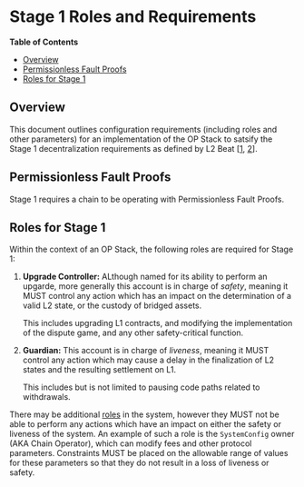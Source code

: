 # Stage 1 Roles and Requirements

<!-- START doctoc generated TOC please keep comment here to allow auto update -->
<!-- DON'T EDIT THIS SECTION, INSTEAD RE-RUN doctoc TO UPDATE -->
**Table of Contents**

- [Overview](#overview)
- [Permissionless Fault Proofs](#permissionless-fault-proofs)
- [Roles for Stage 1](#roles-for-stage-1)

<!-- END doctoc generated TOC please keep comment here to allow auto update -->

## Overview

This document outlines configuration requirements (including roles and other parameters)
for an implementation of the OP Stack to satsify the Stage 1 decentralization requirements as defined
by
L2 Beat [[1](https://medium.com/l2beat/introducing-stages-a-framework-to-evaluate-rollups-maturity-d290bb22befe), [2](https://medium.com/l2beat/stages-update-security-council-requirements-4c79cea8ef52)].

## Permissionless Fault Proofs

Stage 1 requires a chain to be operating with Permissionless Fault Proofs.

## Roles for Stage 1

Within the context of an OP Stack, the following roles are required for Stage 1:

1. **Upgrade Controller:** ALthough named for its ability to perform an upgarde, more generally this
   account is in charge of _safety_, meaning it MUST control any action which has an impact
   on the determination of a valid L2 state, or the custody of bridged assets.

   This includes upgrading L1 contracts, and modifying the implementation of the dispute game, and
   any other safety-critical function.

2. **Guardian:** This account is in charge of _liveness_, meaning it MUST control any action which
   may cause a delay in the finalization of L2 states and the resulting settlement on L1.

   This includes but is not limited to pausing code paths related to withdrawals.

There may be additional [roles](./configurability.md#admin-roles) in the system, however they MUST
not be able to perform any actions which have an impact on either the safety or liveness of the
system. An example of such a role is the `SystemConfig` owner (AKA Chain Operator), which can
modify fees and other protocol parameters. Constraints MUST be placed on the allowable range of
values for these parameters so that they do not result in a loss of liveness or safety.
